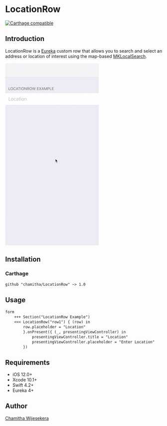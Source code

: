 # LocationRow

[![Carthage compatible](https://img.shields.io/badge/Carthage-compatible-4BC51D.svg?style=flat)](https://github.com/Carthage/Carthage)

## Introduction

LocationRow is a [Eureka](https://eurekacommunity.github.io) custom row that allows you to search and select an address or location of interest using the map-based [MKLocalSearch](https://developer.apple.com/documentation/mapkit/mklocalsearch).

![](https://github.com/chamitha/LocationRow/blob/master/LocationRow.gif)

## Installation

### Carthage
```
github "chamitha/LocationRow" ~> 1.0
```

## Usage

```
form
    +++ Section("LocationRow Example")
    <<< LocationRow("row1") { (row) in
        row.placeholder = "Location"
        }.onPresent({ (_, presentingViewController) in
            presentingViewController.title = "Location"
            presentingViewController.placeholder = "Enter Location"
        })
```

## Requirements
* iOS 12.0+
* Xcode 10.1+
* Swift 4.2+
* Eureka 4+

## Author

[Chamitha Wijesekera](https://github.com/chamitha)
